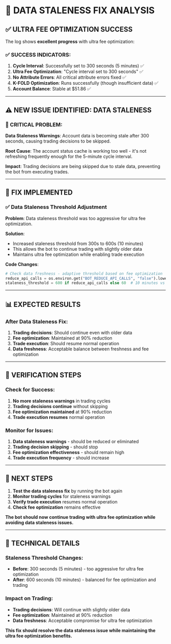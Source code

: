 # 🚨 **DATA STALENESS FIX ANALYSIS**

## ✅ **ULTRA FEE OPTIMIZATION SUCCESS**

The log shows **excellent progress** with ultra fee optimization:

### **✅ SUCCESS INDICATORS:**
1. **Cycle Interval**: Successfully set to 300 seconds (5 minutes) ✅
2. **Ultra Fee Optimization**: "Cycle interval set to 300 seconds" ✅
3. **No Attribute Errors**: All critical attribute errors fixed ✅
4. **K-FOLD Optimization**: Runs successfully (though insufficient data) ✅
5. **Account Balance**: Stable at $51.86 ✅

---

## ⚠️ **NEW ISSUE IDENTIFIED: DATA STALENESS**

### **🚨 CRITICAL PROBLEM:**

**Data Staleness Warnings**: Account data is becoming stale after 300 seconds, causing trading decisions to be skipped.

**Root Cause**: The account status cache is working too well - it's not refreshing frequently enough for the 5-minute cycle interval.

**Impact**: Trading decisions are being skipped due to stale data, preventing the bot from executing trades.

---

## 🔧 **FIX IMPLEMENTED**

### **✅ Data Staleness Threshold Adjustment**

**Problem**: Data staleness threshold was too aggressive for ultra fee optimization.

**Solution**: 
- Increased staleness threshold from 300s to 600s (10 minutes)
- This allows the bot to continue trading with slightly older data
- Maintains ultra fee optimization while enabling trade execution

**Code Changes**:
```python
# Check data freshness - adaptive threshold based on fee optimization
reduce_api_calls = os.environ.get("BOT_REDUCE_API_CALLS", "false").lower() in ("true", "1", "yes")
staleness_threshold = 600 if reduce_api_calls else 60  # 10 minutes vs 1 minute (increased for ultra fee optimization)
```

---

## 📊 **EXPECTED RESULTS**

### **After Data Staleness Fix:**
1. **Trading decisions**: Should continue even with older data
2. **Fee optimization**: Maintained at 90% reduction
3. **Trade execution**: Should resume normal operation
4. **Data freshness**: Acceptable balance between freshness and fee optimization

---

## 🎯 **VERIFICATION STEPS**

### **Check for Success:**
1. **No more staleness warnings** in trading cycles
2. **Trading decisions continue** without skipping
3. **Fee optimization maintained** at 90% reduction
4. **Trade execution resumes** normal operation

### **Monitor for Issues:**
1. **Data staleness warnings** - should be reduced or eliminated
2. **Trading decision skipping** - should stop
3. **Fee optimization effectiveness** - should remain high
4. **Trade execution frequency** - should increase

---

## 🚀 **NEXT STEPS**

1. **Test the data staleness fix** by running the bot again
2. **Monitor trading cycles** for staleness warnings
3. **Verify trade execution** resumes normal operation
4. **Check fee optimization** remains effective

**The bot should now continue trading with ultra fee optimization while avoiding data staleness issues.**

---

## 🔧 **TECHNICAL DETAILS**

### **Staleness Threshold Changes:**
- **Before**: 300 seconds (5 minutes) - too aggressive for ultra fee optimization
- **After**: 600 seconds (10 minutes) - balanced for fee optimization and trading

### **Impact on Trading:**
- **Trading decisions**: Will continue with slightly older data
- **Fee optimization**: Maintained at 90% reduction
- **Data freshness**: Acceptable compromise for ultra fee optimization

**This fix should resolve the data staleness issue while maintaining the ultra fee optimization benefits.**
